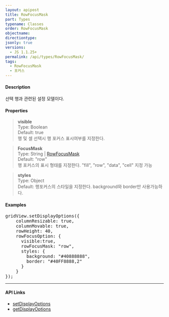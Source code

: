 ```yaml
---
layout: apipost
title: RowFocusMask
part: Types
typename: Classes
order: RowFocusMask
objectname: 
directiontype: 
jsonly: true
versions:
  - JS 1.1.25+
permalink: /api/types/RowFocusMask/
tags: 
  - RowFocusMask
  - 포커스
---
```


#### Description

 선택 행과 관련된 설정 모델이다.

#### Properties

> **visible**  
> Type: Boolean   
> Default: true      
> 행 및 셀 선택시 행 포커스 표시여부를 지정한다.    

> **FocusMask**    
> Type: String | [RowFocusMask](/api/types/RowFocusMaskType/)    
> Default: "row"     
> 행 포커스의 표시 형태를 지정한다. "fill", "row", "data", "cell" 지정 가능    

> **styles**    
> Type: Object     
> Default: 
> 행포커스의 스타일을 지정한다. background와 border만 사용가능하다.     


#### Examples   

<pre class="prettyprint">
gridView.setDisplayOptions({
    columnResizable: true,
    columnMovable: true,
    rowHeight: 40,
    rowFocusOption: {
      visible:true, 
      rowFocusMask: "row", 
      styles: {
        background: "#40888888", 
        border: "#40FF8888,2"
      }
    }
});
</pre>

---

#### API Links

* [setDisplayOptions](/api/GridBase/setDisplayOptions/)   
* [getDisplayOptions](/api/GridBase/getDisplayOptions/)   
